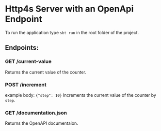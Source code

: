 # Http4s Server with an OpenApi Endpoint

To run the application type `sbt run` in the root folder of the project.

## Endpoints:

### GET /current-value
Returns the current value of the counter.

### POST /increment
example body: `{"step": 10}`
Increments the current value of the counter by `step`.

### GET /documentation.json
Returns the OpenAPI documentaion.
